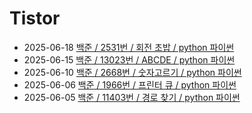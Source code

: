 # Tistor<!-- RECENT POST START -->
- 2025-06-18 [백준 / 2531번 / 회전 초밥 / python 파이썬](https://seulow-down.tistory.com/379)
- 2025-06-15 [백준 / 13023번 / ABCDE / python 파이썬](https://seulow-down.tistory.com/378)
- 2025-06-10 [백준 / 2668번 / 숫자고르기 / python 파이썬](https://seulow-down.tistory.com/377)
- 2025-06-06 [백준 / 1966번 / 프린터 큐 / python 파이썬](https://seulow-down.tistory.com/376)
- 2025-06-05 [백준 / 11403번 / 경로 찾기 / python 파이썬](https://seulow-down.tistory.com/375)
<!-- RECENT POST END -->